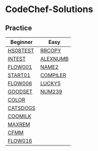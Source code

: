# CodeChef-Solutions

## Practice

| Beginner                                               | Easy                                                   |
| ------------------------------------------------------ | ------------------------------------------------------ |
| [HS08TEST](https://www.codechef.com/problems/HS08TEST) | [RRCOPY](https://www.codechef.com/problems/RRCOPY)     |
| [INTEST](https://www.codechef.com/problems/INTEST)     | [ALEXNUMB](https://www.codechef.com/problems/ALEXNUMB) |
| [FLOW001](https://www.codechef.com/problems/FLOW001)   | [NAME2](https://www.codechef.com/problems/NAME2)       |
| [START01](https://www.codechef.com/problems/START01)   | [COMPILER](https://www.codechef.com/problems/COMPILER) |
| [FLOW006](https://www.codechef.com/problems/FLOW006)   | [LUCKY5](https://www.codechef.com/problems/LUCKY5)     |
| [GOODSET](https://www.codechef.com/problems/GOODSET)   | [NUM239](https://www.codechef.com/problems/NUM239)     |
| [COLOR](https://www.codechef.com/problems/COLOR)       |
| [CATSDOGS](https://www.codechef.com/problems/CATSDOGS) |
| [COOMILK](https://www.codechef.com/problems/COOMILK)   |
| [MAXREM](https://www.codechef.com/problems/MAXREM)     |
| [CFMM](https://www.codechef.com/problems/CFMM)         |
| [FLOW016](https://www.codechef.com/problems/FLOW016)   |